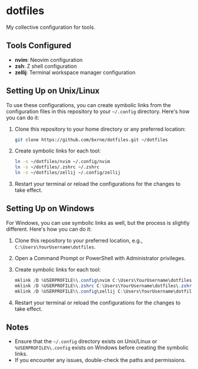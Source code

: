 # dotfiles

My collective configuration for tools.

## Tools Configured

- **nvim**: Neovim configuration
- **zsh**: Z shell configuration
- **zellij**: Terminal workspace manager configuration

## Setting Up on Unix/Linux

To use these configurations, you can create symbolic links from the configuration files in this repository to your `~/.config` directory. Here's how you can do it:

1. Clone this repository to your home directory or any preferred location:
   ```bash
   git clone https://github.com/bxrne/dotfiles.git ~/dotfiles
   ```

2. Create symbolic links for each tool:

   ```bash
   ln -s ~/dotfiles/nvim ~/.config/nvim
   ln -s ~/dotfiles/.zshrc ~/.zshrc
   ln -s ~/dotfiles/zellij ~/.config/zellij
   ```

3. Restart your terminal or reload the configurations for the changes to take effect.

## Setting Up on Windows

For Windows, you can use symbolic links as well, but the process is slightly different. Here's how you can do it:

1. Clone this repository to your preferred location, e.g., `C:\Users\YourUsername\dotfiles`.

2. Open a Command Prompt or PowerShell with Administrator privileges.

3. Create symbolic links for each tool:
   ```powershell
   mklink /D %USERPROFILE%\.config\nvim C:\Users\YourUsername\dotfiles\nvim
   mklink /D %USERPROFILE%\.zshrc C:\Users\YourUsername\dotfiles\.zshrc
   mklink /D %USERPROFILE%\.config\zellij C:\Users\YourUsername\dotfiles\zellij
   ```

4. Restart your terminal or reload the configurations for the changes to take effect.

## Notes

- Ensure that the `~/.config` directory exists on Unix/Linux or `%USERPROFILE%\.config` exists on Windows before creating the symbolic links.
- If you encounter any issues, double-check the paths and permissions.


